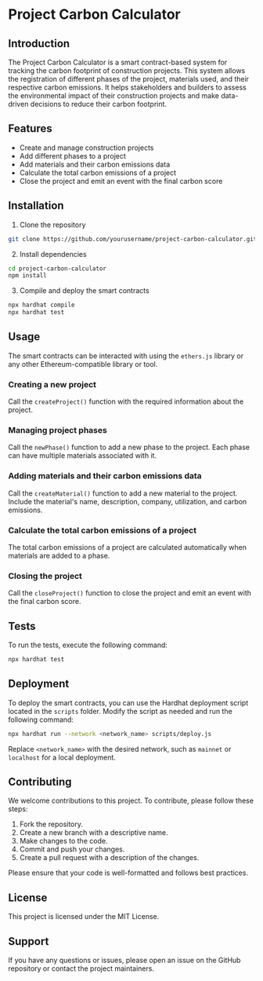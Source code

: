# Project Carbon Calculator

## Introduction

The Project Carbon Calculator is a smart contract-based system for tracking the carbon footprint of construction projects. This system allows the registration of different phases of the project, materials used, and their respective carbon emissions. It helps stakeholders and builders to assess the environmental impact of their construction projects and make data-driven decisions to reduce their carbon footprint.

## Features

- Create and manage construction projects
- Add different phases to a project
- Add materials and their carbon emissions data
- Calculate the total carbon emissions of a project
- Close the project and emit an event with the final carbon score

## Installation

1. Clone the repository

```bash
git clone https://github.com/yourusername/project-carbon-calculator.git
```
2. Install dependencies

```bash
cd project-carbon-calculator
npm install
```
3. Compile and deploy the smart contracts

```bash
npx hardhat compile
npx hardhat test

```
## Usage

The smart contracts can be interacted with using the `ethers.js` library or any other Ethereum-compatible library or tool.

### Creating a new project

Call the `createProject()` function with the required information about the project.

### Managing project phases

Call the `newPhase()` function to add a new phase to the project. Each phase can have multiple materials associated with it.

### Adding materials and their carbon emissions data

Call the `createMaterial()` function to add a new material to the project. Include the material's name, description, company, utilization, and carbon emissions.

### Calculate the total carbon emissions of a project

The total carbon emissions of a project are calculated automatically when materials are added to a phase.

### Closing the project

Call the `closeProject()` function to close the project and emit an event with the final carbon score.

## Tests

To run the tests, execute the following command:

```bash
npx hardhat test

```
## Deployment

To deploy the smart contracts, you can use the Hardhat deployment script located in the `scripts` folder. Modify the script as needed and run the following command:

```bash
npx hardhat run --network <network_name> scripts/deploy.js
```

Replace `<network_name>` with the desired network, such as `mainnet` or `localhost` for a local deployment.

## Contributing

We welcome contributions to this project. To contribute, please follow these steps:

1. Fork the repository.
2. Create a new branch with a descriptive name.
3. Make changes to the code.
4. Commit and push your changes.
5. Create a pull request with a description of the changes.

Please ensure that your code is well-formatted and follows best practices.

## License

This project is licensed under the MIT License.

## Support

If you have any questions or issues, please open an issue on the GitHub repository or contact the project maintainers.

